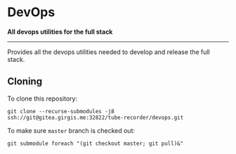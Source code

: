 # DevOps

**All devops utilities for the full stack**

---

Provides all the devops utilities needed to develop and release the full stack.

## Cloning

To clone this repository:

    git clone --recurse-submodules -j8 ssh://git@gitea.girgis.me:32822/tube-recorder/devops.git

To make sure `master` branch is checked out:

    git submodule foreach "(git checkout master; git pull)&"
